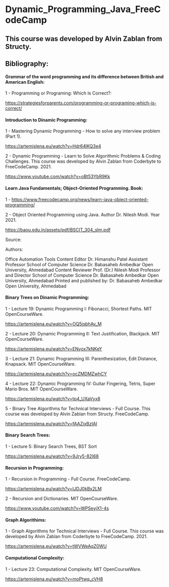 # Dynamic_Programming_Java_FreeCodeCamp 

## This course was developed by Alvin Zablan from Structy.


## Bibliography:

#### Grammar of the word programming and its difference between British and American English:

1 - Programming or Programing: Which Is Correct?:

https://strategiesforparents.com/programming-or-programing-which-is-correct/

#### Introduction to Dinamic Programming:

1 - Mastering Dynamic Programming - How to solve any interview problem (Part 1).

https://artemislena.eu/watch?v=Hdr64lKQ3e4

2 -  Dynamic Programming - Learn to Solve Algorithmic Problems & Coding Challenges. This course was developed by Alvin Zablan from Coderbyte to FreeCodeCamp. 2021.

https://www.youtube.com/watch?v=oBt53YbR9Kk

#### Learn Java Fundamentals; Object-Oriented Programming. Book:

1 - https://www.freecodecamp.org/news/learn-java-object-oriented-programming/

2 - Object Oriented Programming using Java. Author Dr. Nilesh Modi. Year 2021.

https://baou.edu.in/assets/pdf/BSCIT_304_slm.pdf

Source:

Authors:

Office Automation Tools
Content Editor
Dr. Himanshu Patel
Assistant Professor
School of Computer Science
Dr. Babasaheb Ambedkar Open University, Ahmedabad
Content Reviewer
Prof. (Dr.) Nilesh Modi
Professor and Director
School of Computer Science
Dr. Babasaheb Ambedkar Open University, Ahmedabad
Printed and published by: Dr. Babasaheb Ambedkar Open University,
Ahmedabad

#### Binary Trees on Dinamic Programming:

1 -  Lecture 19: Dynamic Programming I: Fibonacci, Shortest Paths. MIT OpenCourseWare.

https://artemislena.eu/watch?v=OQ5jsbhAv_M

2 -  Lecture 20: Dynamic Programming II: Text Justification, Blackjack. MIT OpenCourseWare.

https://artemislena.eu/watch?v=ENyox7kNKeY

3 - Lecture 21: Dynamic Programming III: Parenthesization, Edit Distance, Knapsack. MIT OpenCourseWare.

https://artemislena.eu/watch?v=ocZMDMZwhCY

4 - Lecture 22: Dynamic Programming IV: Guitar Fingering, Tetris, Super Mario Bros. MIT OpenCourseWare.

https://artemislena.eu/watch?v=tp4_UXaVyx8

5 -  Binary Tree Algorithms for Technical Interviews - Full Course. This course was developed by Alvin Zablan from Structy. FreeCodeCamp.

https://artemislena.eu/watch?v=fAAZixBzIAI

#### Binary Search Trees:

1 -  Lecture 5: Binary Search Trees, BST Sort 

https://artemislena.eu/watch?v=9Jry5-82I68

#### Recursion in Programming:

1 -  Recursion in Programming - Full Course. FreeCodeCamp.

https://artemislena.eu/watch?v=IJDJ0kBx2LM

2 - Recursion and Dictionaries. MIT OpenCourseWare.

https://www.youtube.com/watch?v=WPSeyjX1-4s

#### Graph Algorithims:

 1 - Graph Algorithms for Technical Interviews - Full Course. This course was developed by Alvin Zablan from Coderbyte to FreeCodeCamp. 2021.

 https://artemislena.eu/watch?v=tWVWeAqZ0WU

#### Computational Complexity:

1 - Lecture 23: Computational Complexity. MIT OpenCourseWare.

https://artemislena.eu/watch?v=moPtwq_cVH8


